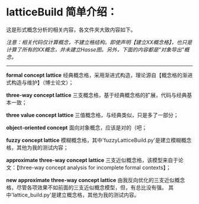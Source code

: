 # latticeBuild 简单介绍：

这是形式概念分析的相关内容，各文件夹大致内容如下。

_注意：相关代码仅计算概念，不建立格结构。即使声明【建立XX概念格】，也只是计算了所有的XX概念，并未建立Hasse图。另外，下面的内容都是“对象导出”概念。_

-----------------

**formal concept lattice** 经典概念格，采用渐进式构造，理论源自【概念格的渐进式构造与维护】（博士论文）；

**three-way concept lattice** 三支概念格，基于经典概念格的扩展，代码与经典基本一致；

**three value concept lattice** 三值概念格，与经典类似，只是多了一部分；

**object-oriented concept** 面向对象概念，应该是对的（吧；

**fuzzy concept lattice** 模糊概念格，其中'fuzzyLatticeBuild.py'是建立模糊概念格，其他为我的测试内容；

**approximate three-way concept lattice** 三支近似概念格，该模型来自于论文：【three-way concept analysis for incomplete formal contexts】；

**new approximate three-way concept lattice** 由我反向优化的三支近似概念格，尽管各项效果不如前面的三支近似概念模型，但，有总比没有强。 其中'lattice_build.py'是建立概念格，其他为我的测试内容。
